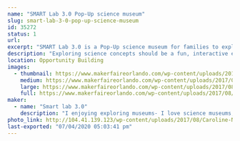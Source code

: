 ```yaml
---
name: "SMART Lab 3.0 Pop-Up science museum"
slug: smart-lab-3-0-pop-up-science-museum
id: 35272
status: 1
url: 
excerpt: "SMART Lab 3.0 is a Pop-Up science museum for families to explore science concepts through hands-on activities.Each activity is designed and build to be interactive, engaging and fun."
description: "Exploring science concepts should be a fun, interactive experience.  The SMART lab 3.0 Pop-Up science museum allows families to discover the wonder of science through hands-on interactive activities.  For example, at the bed of nails activity, families place a balloon on a bed of nails and add large wooden blocks  until the balloon pops. Due to the number of nails, the balloon will not pop until about 25 pounds of blocks have been added! The air cannon station allow families to see the result of the air vortex as the sequin wall shimmers and moves.  The wind tube provides an opportunity to explore air and design the best flyer.  Other activities explore the concepts of density, gravity sound and more."
location: Opportunity Building
images:
  - thumbnail: https://www.makerfaireorlando.com/wp-content/uploads/2017/08/P2155085.jpg
    medium: https://www.makerfaireorlando.com/wp-content/uploads/2017/08/P2155085.jpg
    large: https://www.makerfaireorlando.com/wp-content/uploads/2017/08/P2155085.jpg
    full: https://www.makerfaireorlando.com/wp-content/uploads/2017/08/P2155085.jpg
maker:
  - name: "Smart lab 3.0"
    description: "I enjoying exploring museums- I love science museums, unfortunately there are just not enough science museums.  So I design and create pop-up science museums that allow kids and their families to discover science in a fun interactive setting"
photo_link: http://104.41.139.123/wp-content/uploads/2017/08/Caroline-Nolan-2017-1024x768.jpg
last-exported: "07/04/2020 05:03:41 pm"
---
```

